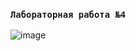 ### `Лабораторная работа №4`
![image](https://github.com/408456/lab4/assets/160867954/ed29f751-1936-4741-9fc5-afbabdcfc6c5)
